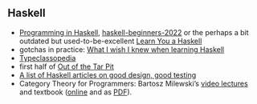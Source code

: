 ## Haskell

- [Programming in Haskell](http://www.cs.nott.ac.uk/~pszgmh/pih.html), [haskell-beginners-2022](https://github.com/haskell-beginners-2022/course-plan) or the perhaps a bit outdated but used-to-be-excellent [Learn You a Haskell](http://learnyouahaskell.com)
- gotchas in practice: [What I wish I knew when learning Haskell](http://dev.stephendiehl.com/hask/)
- [Typeclassopedia](https://wiki.haskell.org/Typeclassopedia)
- first half of [Out of the Tar Pit](http://curtclifton.net/papers/MoseleyMarks06a.pdf)
- [A list of Haskell articles on good design, good testing](https://williamyaoh.com/posts/2019-11-24-design-and-testing-articles.html)
- Category Theory for Programmers: Bartosz Milewski’s [video lectures](https://www.youtube.com/playlist?list=PLbgaMIhjbmEnaH_LTkxLI7FMa2HsnawM_) and textbook ([online](https://bartoszmilewski.com/2014/10/28/category-theory-for-programmers-the-preface/) and as [PDF](https://github.com/hmemcpy/milewski-ctfp-pdf)).